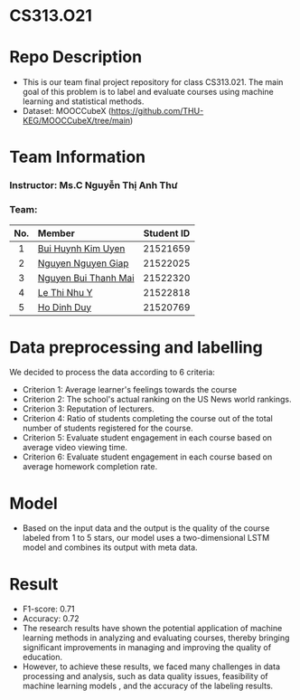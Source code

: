 # CS313.O21

# Repo Description
- This is our team final project repository for class CS313.021. The main goal of this problem is to label and evaluate courses using machine learning and statistical methods.
- Dataset: MOOCCubeX (https://github.com/THU-KEG/MOOCCubeX/tree/main)
# Team Information 
### Instructor: Ms.C Nguyễn Thị Anh Thư

### Team:
|No.|Member|Student ID|
|:-:|:--|:-:|
|1|[Bui Huynh Kim Uyen](https://github.com/uyenbhku)|21521659|
|2|[Nguyen Nguyen Giap](https://github.com/Paignn)|21522025|
|3|[Nguyen Bui Thanh Mai](https://github.com/mainbt)|21522320|
|4|[Le Thi Nhu Y](https://github.com/lethinhuy20)|21522818|
|5|[Ho Dinh Duy](https://github.com/Hodnduy)|21520769|

# Data preprocessing and labelling
We decided to process the data according to 6 criteria:
- Criterion 1: Average learner's feelings towards the course
- Criterion 2: The school's actual ranking on the US News world rankings.
- Criterion 3: Reputation of lecturers.
- Criterion 4: Ratio of students completing the course out of the total number of students registered for the course.
- Criterion 5: Evaluate student engagement in each course based on average video viewing time.
- Criterion 6: Evaluate student engagement in each course based on average homework completion rate.

# Model
- Based on the input data and the output is the quality of the course labeled from 1 to 5 stars, our model uses a two-dimensional LSTM model and combines its output with meta data.

# Result
- F1-score: 0.71
- Accuracy: 0.72
- The research results have shown the potential application of machine learning methods in analyzing and evaluating courses, thereby bringing significant improvements in managing and improving the quality of education.
- However, to achieve these results, we faced many challenges in data processing and analysis, such as data quality issues, feasibility of machine learning models , and the accuracy of the labeling results.
